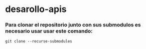 # desarollo-apis

### Para clonar el repositorio junto con sus submodulos es necesario usar usar este comando:

```
git clone --recurse-submodules
```

